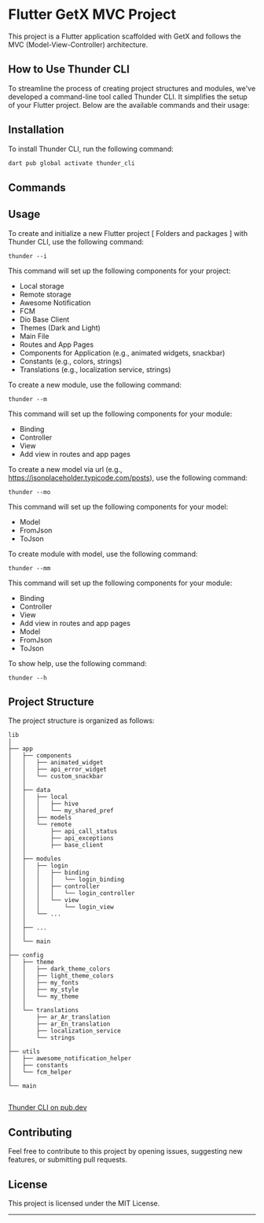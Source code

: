 # Flutter GetX MVC Project

This project is a Flutter application scaffolded with GetX and follows the MVC (Model-View-Controller) architecture.

## How to Use Thunder CLI

To streamline the process of creating project structures and modules, we've developed a command-line tool called Thunder
CLI. It simplifies the setup of your Flutter project. Below are the available commands and their usage:

## Installation

To install Thunder CLI, run the following command:

```bash
dart pub global activate thunder_cli
```

## Commands

## Usage

To create and initialize a new Flutter project [ Folders and packages ] with Thunder CLI, use the following command:

```shell
thunder --i
```

This command will set up the following components for your project:

- Local storage
- Remote storage
- Awesome Notification
- FCM
- Dio Base Client
- Themes (Dark and Light)
- Main File
- Routes and App Pages
- Components for Application (e.g., animated widgets, snackbar)
- Constants (e.g., colors, strings)
- Translations (e.g., localization service, strings)

To create a new module, use the following command:

```shell
thunder --m
```

This command will set up the following components for your module:

- Binding
- Controller
- View
- Add view in routes and app pages

To create a new model via url (e.g., https://jsonplaceholder.typicode.com/posts), use the following command:

```shell
thunder --mo
```

This command will set up the following components for your model:

- Model
- FromJson
- ToJson

To create module with model, use the following command:

```shell
thunder --mm
```

This command will set up the following components for your module:

- Binding
- Controller
- View
- Add view in routes and app pages
- Model
- FromJson
- ToJson

To show help, use the following command:

```shell
thunder --h
```

## Project Structure

The project structure is organized as follows:

```
lib
│
├── app
│   ├── components
│   │   ├── animated_widget
│   │   ├── api_error_widget
│   │   └── custom_snackbar
│   │
│   ├── data
│   │   ├── local
│   │   │   ├── hive
│   │   │   └── my_shared_pref
│   │   ├── models
│   │   └── remote
│   │       ├── api_call_status
│   │       ├── api_exceptions
│   │       ├── base_client
│   │    
│   ├── modules
│   │   ├── login
│   │   │   ├── binding
│   │   │   │   └── login_binding
│   │   │   ├── controller
│   │   │   │   └── login_controller
│   │   │   └── view
│   │   │       └── login_view
│   │   └── ...
│   │
│   ├── ...
│   │
│   └── main
│
├── config
│   ├── theme
│   │   ├── dark_theme_colors
│   │   ├── light_theme_colors
│   │   ├── my_fonts
│   │   ├── my_style
│   │   └── my_theme
│   │
│   └── translations
│       ├── ar_Ar_translation
│       ├── ar_En_translation
│       ├── localization_service
│       └── strings
│
├── utils
│   ├── awesome_notification_helper
│   ├── constants
│   └── fcm_helper
│
└── main


```

[Thunder CLI on pub.dev](https://pub.dev/packages/thunder_cli)

## Contributing

Feel free to contribute to this project by opening issues, suggesting new features, or submitting pull requests.

## License

This project is licensed under the MIT License.

---
